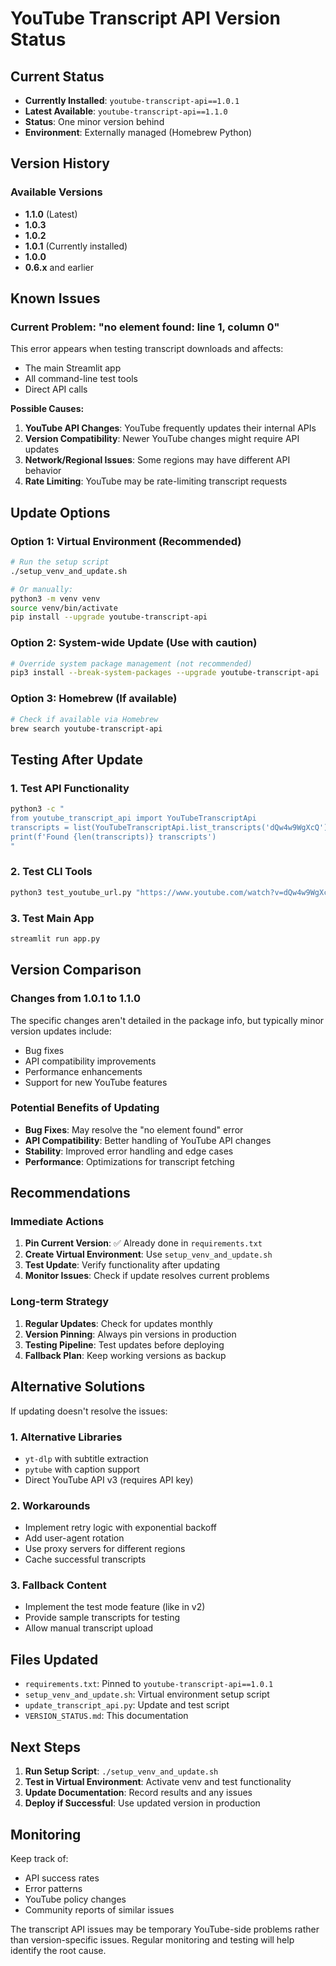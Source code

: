 # YouTube Transcript API Version Status

## Current Status

- **Currently Installed**: `youtube-transcript-api==1.0.1`
- **Latest Available**: `youtube-transcript-api==1.1.0`
- **Status**: One minor version behind
- **Environment**: Externally managed (Homebrew Python)

## Version History

### Available Versions
- **1.1.0** (Latest)
- **1.0.3**
- **1.0.2**
- **1.0.1** (Currently installed)
- **1.0.0**
- **0.6.x** and earlier

## Known Issues

### Current Problem: "no element found: line 1, column 0"
This error appears when testing transcript downloads and affects:
- The main Streamlit app
- All command-line test tools
- Direct API calls

**Possible Causes:**
1. **YouTube API Changes**: YouTube frequently updates their internal APIs
2. **Version Compatibility**: Newer YouTube changes might require API updates
3. **Network/Regional Issues**: Some regions may have different API behavior
4. **Rate Limiting**: YouTube may be rate-limiting transcript requests

## Update Options

### Option 1: Virtual Environment (Recommended)
```bash
# Run the setup script
./setup_venv_and_update.sh

# Or manually:
python3 -m venv venv
source venv/bin/activate
pip install --upgrade youtube-transcript-api
```

### Option 2: System-wide Update (Use with caution)
```bash
# Override system package management (not recommended)
pip3 install --break-system-packages --upgrade youtube-transcript-api
```

### Option 3: Homebrew (If available)
```bash
# Check if available via Homebrew
brew search youtube-transcript-api
```

## Testing After Update

### 1. Test API Functionality
```bash
python3 -c "
from youtube_transcript_api import YouTubeTranscriptApi
transcripts = list(YouTubeTranscriptApi.list_transcripts('dQw4w9WgXcQ'))
print(f'Found {len(transcripts)} transcripts')
"
```

### 2. Test CLI Tools
```bash
python3 test_youtube_url.py "https://www.youtube.com/watch?v=dQw4w9WgXcQ"
```

### 3. Test Main App
```bash
streamlit run app.py
```

## Version Comparison

### Changes from 1.0.1 to 1.1.0
The specific changes aren't detailed in the package info, but typically minor version updates include:
- Bug fixes
- API compatibility improvements
- Performance enhancements
- Support for new YouTube features

### Potential Benefits of Updating
- **Bug Fixes**: May resolve the "no element found" error
- **API Compatibility**: Better handling of YouTube API changes
- **Stability**: Improved error handling and edge cases
- **Performance**: Optimizations for transcript fetching

## Recommendations

### Immediate Actions
1. **Pin Current Version**: ✅ Already done in `requirements.txt`
2. **Create Virtual Environment**: Use `setup_venv_and_update.sh`
3. **Test Update**: Verify functionality after updating
4. **Monitor Issues**: Check if update resolves current problems

### Long-term Strategy
1. **Regular Updates**: Check for updates monthly
2. **Version Pinning**: Always pin versions in production
3. **Testing Pipeline**: Test updates before deploying
4. **Fallback Plan**: Keep working versions as backup

## Alternative Solutions

If updating doesn't resolve the issues:

### 1. Alternative Libraries
- `yt-dlp` with subtitle extraction
- `pytube` with caption support
- Direct YouTube API v3 (requires API key)

### 2. Workarounds
- Implement retry logic with exponential backoff
- Add user-agent rotation
- Use proxy servers for different regions
- Cache successful transcripts

### 3. Fallback Content
- Implement the test mode feature (like in v2)
- Provide sample transcripts for testing
- Allow manual transcript upload

## Files Updated

- `requirements.txt`: Pinned to `youtube-transcript-api==1.0.1`
- `setup_venv_and_update.sh`: Virtual environment setup script
- `update_transcript_api.py`: Update and test script
- `VERSION_STATUS.md`: This documentation

## Next Steps

1. **Run Setup Script**: `./setup_venv_and_update.sh`
2. **Test in Virtual Environment**: Activate venv and test functionality
3. **Update Documentation**: Record results and any issues
4. **Deploy if Successful**: Use updated version in production

## Monitoring

Keep track of:
- API success rates
- Error patterns
- YouTube policy changes
- Community reports of similar issues

The transcript API issues may be temporary YouTube-side problems rather than version-specific issues. Regular monitoring and testing will help identify the root cause.
